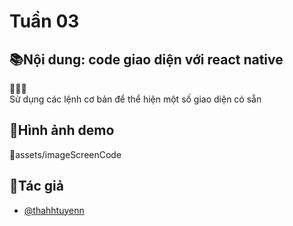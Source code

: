 # Tuần 03

## 📚Nội dung: code giao diện với react native

📝📝📝\
Sử dụng các lệnh cơ bản để thể hiện một số giao diện có sẵn

## 🎑Hình ảnh demo
📁assets/imageScreenCode

## 👤Tác giả

- [@thahhtuyenn](https://github.com/thahhtuyenn)
